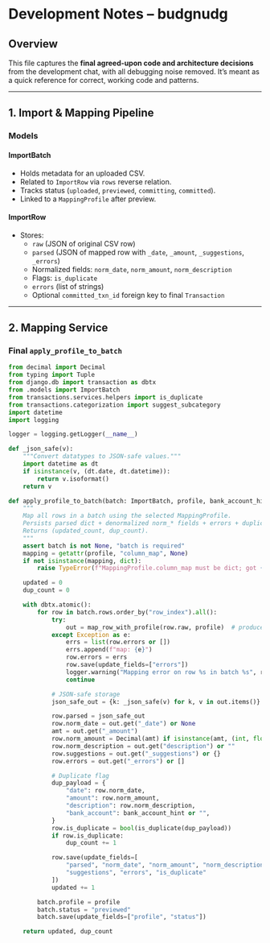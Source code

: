 # Development Notes – budgnudg

## Overview
This file captures the **final agreed-upon code and architecture decisions** from the development chat, with all debugging noise removed. It’s meant as a quick reference for correct, working code and patterns.

---

## 1. Import & Mapping Pipeline

### Models

#### ImportBatch
- Holds metadata for an uploaded CSV.
- Related to `ImportRow` via `rows` reverse relation.
- Tracks status (`uploaded`, `previewed`, `committing`, `committed`).
- Linked to a `MappingProfile` after preview.

#### ImportRow
- Stores:
  - `raw` (JSON of original CSV row)
  - `parsed` (JSON of mapped row with `_date`, `_amount`, `_suggestions`, `_errors`)
  - Normalized fields: `norm_date`, `norm_amount`, `norm_description`
  - Flags: `is_duplicate`
  - `errors` (list of strings)
  - Optional `committed_txn_id` foreign key to final `Transaction`

---

## 2. Mapping Service

### Final `apply_profile_to_batch`

```python
from decimal import Decimal
from typing import Tuple
from django.db import transaction as dbtx
from .models import ImportBatch
from transactions.services.helpers import is_duplicate
from transactions.categorization import suggest_subcategory
import datetime
import logging

logger = logging.getLogger(__name__)

def _json_safe(v):
    """Convert datatypes to JSON-safe values."""
    import datetime as dt
    if isinstance(v, (dt.date, dt.datetime)):
        return v.isoformat()
    return v

def apply_profile_to_batch(batch: ImportBatch, profile, bank_account_hint: str = "") -> Tuple[int, int]:
    """
    Map all rows in a batch using the selected MappingProfile.
    Persists parsed dict + denormalized norm_* fields + errors + duplicate flag.
    Returns (updated_count, dup_count).
    """
    assert batch is not None, "batch is required"
    mapping = getattr(profile, "column_map", None)
    if not isinstance(mapping, dict):
        raise TypeError(f"MappingProfile.column_map must be dict; got {type(mapping)}")

    updated = 0
    dup_count = 0

    with dbtx.atomic():
        for row in batch.rows.order_by("row_index").all():
            try:
                out = map_row_with_profile(row.raw, profile)  # produces _date, _amount, _suggestions, _errors
            except Exception as e:
                errs = list(row.errors or [])
                errs.append(f"map: {e}")
                row.errors = errs
                row.save(update_fields=["errors"])
                logger.warning("Mapping error on row %s in batch %s", row.row_index, batch.pk, exc_info=True)
                continue

            # JSON-safe storage
            json_safe_out = {k: _json_safe(v) for k, v in out.items()}

            row.parsed = json_safe_out
            row.norm_date = out.get("_date") or None
            amt = out.get("_amount")
            row.norm_amount = Decimal(amt) if isinstance(amt, (int, float, Decimal)) else None
            row.norm_description = out.get("description") or ""
            row.suggestions = out.get("_suggestions") or {}
            row.errors = out.get("_errors") or []

            # Duplicate flag
            dup_payload = {
                "date": row.norm_date,
                "amount": row.norm_amount,
                "description": row.norm_description,
                "bank_account": bank_account_hint or "",
            }
            row.is_duplicate = bool(is_duplicate(dup_payload))
            if row.is_duplicate:
                dup_count += 1

            row.save(update_fields=[
                "parsed", "norm_date", "norm_amount", "norm_description",
                "suggestions", "errors", "is_duplicate"
            ])
            updated += 1

        batch.profile = profile
        batch.status = "previewed"
        batch.save(update_fields=["profile", "status"])

    return updated, dup_count
